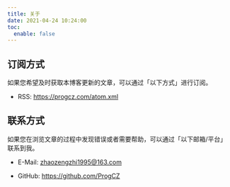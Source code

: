 ```yaml
---
title: 关于
date: 2021-04-24 10:24:00
toc:
  enable: false
---
```


## 订阅方式

如果您希望及时获取本博客更新的文章，可以通过「以下方式」进行订阅。

- RSS: <https://progcz.com/atom.xml>

## 联系方式

如果您在浏览文章的过程中发现错误或者需要帮助，可以通过「以下邮箱/平台」联系到我。

- E-Mail: [zhaozengzhi1995@163.com](mailto:zhaozengzhi1995@163.com)

- GitHub: <https://github.com/ProgCZ>
